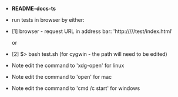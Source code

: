 * __README-docs-ts__

* run tests in browser by either:

* [1] browser - request URL in address bar: 'http://<domain>/<pathToApp>/<app>/test/index.html'

  or

* [2] $> bash test.sh (for cygwin - the path will need to be edited)
* Note edit the command to 'xdg-open' for linux 
* Note edit the command to 'open' for mac 
* Note edit the command to 'cmd /c start' for windows 

